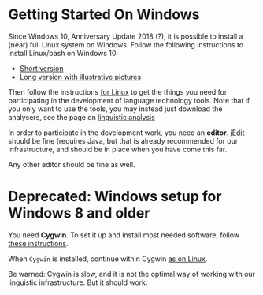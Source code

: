 # Getting Started On Windows

Since Windows 10, Anniversary Update 2018 (?), it is possible to install a
(near) full Linux system on Windows. Follow the following instructions to install Linux/bash on Windows 10:

* [Short version](InstallingLinuxOnWindows.html)
* [Long version with illustrative pictures](https://www.howtogeek.com/249966/how-to-install-and-use-the-linux-bash-shell-on-windows-10/)

Then follow the instructions [for Linux](GettingStartedOnLinux.html) to
get the things you need for participating in the development of
language technology tools. Note that if you only want to use the tools, you may instead just download the analysers, see the page on [linguistic analysis](https://giellalt.uit.no/ling/LinguisticAnalysis.html)

In order to participate in the development work, you need an
**editor**. [jEdit](http://www.jedit.org) should be fine (requires
Java, but that is already recommended for our infrastructure, and
should be in place when you have come this far.

Any other editor should be fine as well.

# Deprecated: Windows setup for Windows 8 and older

You need **Cygwin**. To set it up and install most needed
software, follow [these instructions](CygwinSetup.html).

When `Cygwin` is installed, continue within Cygwin [as on Linux](GettingStartedOnLinux.html).

Be warned: Cygwin is slow, and it is not the optimal way of
working with our linguistic infrastructure. But it should
work.

